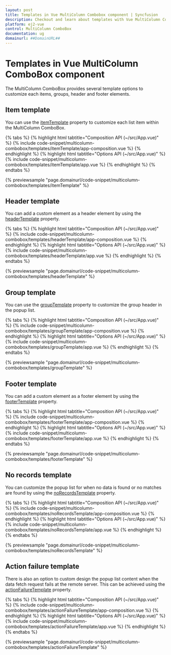 ```yaml
---
layout: post
title: Templates in Vue MultiColumn Combobox component | Syncfusion
description: Checkout and learn about templates with Vue MultiColumn Combobox component of Syncfusion Essential JS 2 and more.
platform: ej2-vue
control: MultiColumn ComboBox
documentation: ug
domainurl: ##DomainURL##
---
```


# Templates in Vue MultiColumn ComboBox component

The MultiColumn ComboBox provides several template options to customize each items, groups, header and footer elements.

## Item template

You can use the [itemTemplate](../api/multicolumn-combobox#itemtemplate) property to customize each list item within the MultiColumn ComboBox.

{% tabs %}
{% highlight html tabtitle="Composition API (~/src/App.vue)" %}
{% include code-snippet/multicolumn-combobox/templates/itemTemplate/app-composition.vue %}
{% endhighlight %}
{% highlight html tabtitle="Options API (~/src/App.vue)" %}
{% include code-snippet/multicolumn-combobox/templates/itemTemplate/app.vue %}
{% endhighlight %}
{% endtabs %}

{% previewsample "page.domainurl/code-snippet/multicolumn-combobox/templates/itemTemplate" %}

## Header template

You can add a custom element as a header element by using the [headerTemplate](../api/multicolumn-combobox/column/#headertemplate) property.

{% tabs %}
{% highlight html tabtitle="Composition API (~/src/App.vue)" %}
{% include code-snippet/multicolumn-combobox/templates/headerTemplate/app-composition.vue %}
{% endhighlight %}
{% highlight html tabtitle="Options API (~/src/App.vue)" %}
{% include code-snippet/multicolumn-combobox/templates/headerTemplate/app.vue %}
{% endhighlight %}
{% endtabs %}

{% previewsample "page.domainurl/code-snippet/multicolumn-combobox/templates/headerTemplate" %}

## Group template

You can use the [groupTemplate](../api/multicolumn-combobox#grouptemplate) property to customize the group header in the popup list.

{% tabs %}
{% highlight html tabtitle="Composition API (~/src/App.vue)" %}
{% include code-snippet/multicolumn-combobox/templates/groupTemplate/app-composition.vue %}
{% endhighlight %}
{% highlight html tabtitle="Options API (~/src/App.vue)" %}
{% include code-snippet/multicolumn-combobox/templates/groupTemplate/app.vue %}
{% endhighlight %}
{% endtabs %}

{% previewsample "page.domainurl/code-snippet/multicolumn-combobox/templates/groupTemplate" %}

## Footer template

You can add a custom element as a footer element by using the [footerTemplate](../api/multicolumn-combobox#footertemplate) property.

{% tabs %}
{% highlight html tabtitle="Composition API (~/src/App.vue)" %}
{% include code-snippet/multicolumn-combobox/templates/footerTemplate/app-composition.vue %}
{% endhighlight %}
{% highlight html tabtitle="Options API (~/src/App.vue)" %}
{% include code-snippet/multicolumn-combobox/templates/footerTemplate/app.vue %}
{% endhighlight %}
{% endtabs %}

{% previewsample "page.domainurl/code-snippet/multicolumn-combobox/templates/footerTemplate" %}

## No records template

You can customize the popup list for when no data is found or no matches are found by using the [noRecordsTemplate](../api/multicolumn-combobox#norecordstemplate) property.

{% tabs %}
{% highlight html tabtitle="Composition API (~/src/App.vue)" %}
{% include code-snippet/multicolumn-combobox/templates/noRecordsTemplate/app-composition.vue %}
{% endhighlight %}
{% highlight html tabtitle="Options API (~/src/App.vue)" %}
{% include code-snippet/multicolumn-combobox/templates/noRecordsTemplate/app.vue %}
{% endhighlight %}
{% endtabs %}

{% previewsample "page.domainurl/code-snippet/multicolumn-combobox/templates/noRecordsTemplate" %}

## Action failure template

There is also an option to custom design the popup list content when the data fetch request fails at the remote server. This can be achieved using the [actionFailureTemplate](../api/multicolumn-combobox#actionfailuretemplate) property.

{% tabs %}
{% highlight html tabtitle="Composition API (~/src/App.vue)" %}
{% include code-snippet/multicolumn-combobox/templates/actionFailureTemplate/app-composition.vue %}
{% endhighlight %}
{% highlight html tabtitle="Options API (~/src/App.vue)" %}
{% include code-snippet/multicolumn-combobox/templates/actionFailureTemplate/app.vue %}
{% endhighlight %}
{% endtabs %}

{% previewsample "page.domainurl/code-snippet/multicolumn-combobox/templates/actionFailureTemplate" %}
